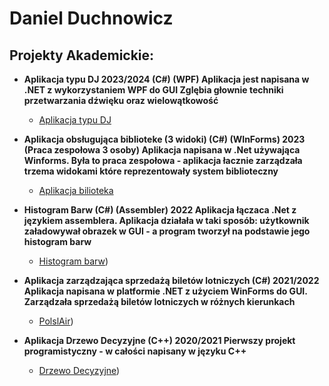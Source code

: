 <h1>Daniel Duchnowicz <br/></h1>

<h2> Projekty Akademickie:</h2>

- <b> Aplikacja typu DJ 2023/2024 (C#) (WPF) </b>
  <b> Aplikacja jest napisana w .NET z wykorzystaniem WPF do GUI </b>
  <b> Zglębia głownie techniki przetwarzania dźwięku oraz wielowątkowość </b>
  - [Aplikacja typu DJ](https://github.com/danielduch212/DjProgram)
    
- <b> Aplikacja obsługująca biblioteke (3 widoki) (C#) (WInForms) 2023 (Praca zespołowa 3 osoby) </b>
  <b> Aplikacja napisana w .Net używająca Winforms. Była to praca zespołowa - aplikacja łacznie zarządzała trzema widokami które reprezentowały system biblioteczny </b>
  - [Aplikacja bilioteka](https://github.com/danielduch212/LibraryManagmentStudio)
    
- <b>Histogram Barw (C#) (Assembler) 2022 </b>
  <b> Aplikacja łączaca .Net z językiem assemblera. Aplikacja działała w taki sposób: użytkownik załadowywał obrazek w GUI - a program tworzył na podstawie jego histogram barw</b>
  - [Histogram barw](https://github.com/danielduch212/Histogram-Barw))

- <b> Aplikacja zarządzająca sprzedażą biletów lotniczych (C#) 2021/2022 </b>
  <b> Aplikacja napisana w platformie .NET z użyciem WinForms do GUI. Zarządzała sprzedażą biletów lotniczych w różnych kierunkach </b>
  - [PolslAir](https://github.com/danielduch212/PolslAir))
    
- <b> Aplikacja Drzewo Decyzyjne (C++) 2020/2021 </b>
  <b> Pierwszy projekt programistyczny - w całości napisany w języku C++ </b>
  - [Drzewo Decyzyjne](https://github.com/danielduch212/Drzewo-Decyzyjne-2020))

